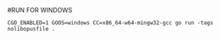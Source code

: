 #RUN FOR WINDOWS
```
CGO_ENABLED=1 GOOS=windows CC=x86_64-w64-mingw32-gcc go run -tags nolibopusfile . 
```

